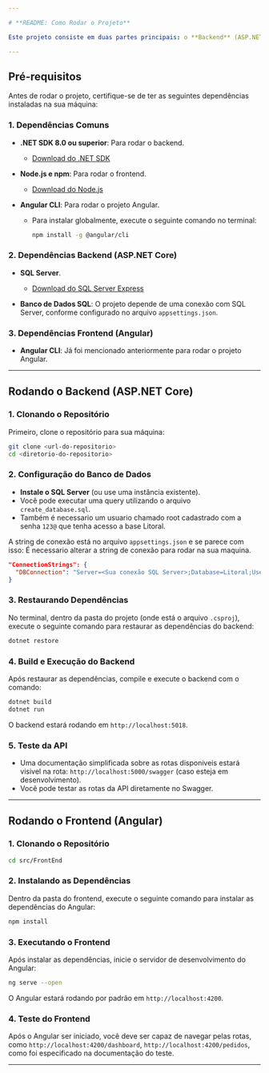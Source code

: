 ```yaml
---

# **README: Como Rodar o Projeto**

Este projeto consiste em duas partes principais: o **Backend** (ASP.NET Core) e o **Frontend** (Angular). Abaixo estão as instruções para rodar ambos os sistemas localmente, sem o uso do Docker.

---
```


## **Pré-requisitos**

Antes de rodar o projeto, certifique-se de ter as seguintes dependências instaladas na sua máquina:

### **1. Dependências Comuns**

- **.NET SDK 8.0 ou superior**: Para rodar o backend.
  - [Download do .NET SDK](https://dotnet.microsoft.com/download/dotnet)
  
- **Node.js e npm**: Para rodar o frontend.
  - [Download do Node.js](https://nodejs.org/)
  
- **Angular CLI**: Para rodar o projeto Angular.
  - Para instalar globalmente, execute o seguinte comando no terminal:
    ```bash
    npm install -g @angular/cli
    ```

### **2. Dependências Backend (ASP.NET Core)**

- **SQL Server**.
  - [Download do SQL Server Express](https://www.microsoft.com/en-us/sql-server/sql-server-downloads)
  
- **Banco de Dados SQL**: O projeto depende de uma conexão com SQL Server, conforme configurado no arquivo `appsettings.json`.

### **3. Dependências Frontend (Angular)**

- **Angular CLI**: Já foi mencionado anteriormente para rodar o projeto Angular.

---

## **Rodando o Backend (ASP.NET Core)**

### **1. Clonando o Repositório**

Primeiro, clone o repositório para sua máquina:

```bash
git clone <url-do-repositorio>
cd <diretorio-do-repositorio>
```

### **2. Configuração do Banco de Dados**

- **Instale o SQL Server** (ou use uma instância existente).
- Você pode executar uma query utilizando o arquivo `create_database.sql`. 
- Também é necessario um usuario chamado root cadastrado com a senha `123@` que tenha acesso a base Litoral. 

A string de conexão está no arquivo `appsettings.json` e se parece com isso:
É necessario alterar a string de conexão para rodar na sua maquina.

```json
"ConnectionStrings": {
  "DBConnection": "Server=<Sua conexão SQL Server>;Database=Litoral;User Id=root;Password=123@;TrustServerCertificate=true;"
}
```

### **3. Restaurando Dependências**

No terminal, dentro da pasta do projeto (onde está o arquivo `.csproj`), execute o seguinte comando para restaurar as dependências do backend:

```bash
dotnet restore
```

### **4. Build e Execução do Backend**

Após restaurar as dependências, compile e execute o backend com o comando:

```bash
dotnet build
dotnet run
```

O backend estará rodando em `http://localhost:5018`.

### **5. Teste da API**

- Uma documentação simplificada sobre as rotas disponiveis estará visivel na rota: `http://localhost:5000/swagger` (caso esteja em desenvolvimento).
- Você pode testar as rotas da API diretamente no Swagger.

---

## **Rodando o Frontend (Angular)**

### **1. Clonando o Repositório**


```bash
cd src/FrontEnd
```

### **2. Instalando as Dependências**

Dentro da pasta do frontend, execute o seguinte comando para instalar as dependências do Angular:

```bash
npm install
```

### **3. Executando o Frontend**

Após instalar as dependências, inicie o servidor de desenvolvimento do Angular:

```bash
ng serve --open
```

O Angular estará rodando por padrão em `http://localhost:4200`.

  
### **4. Teste do Frontend**

Após o Angular ser iniciado, você deve ser capaz de navegar pelas rotas, como `http://localhost:4200/dashboard`, `http://localhost:4200/pedidos`, como foi especificado na documentação do teste.

---

